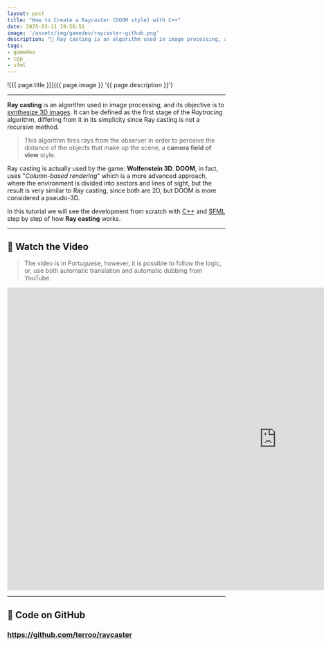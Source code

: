```yaml
---
layout: post
title: "How to Create a Raycaster (DOOM style) with C++"
date: 2025-03-11 19:56:51
image: '/assets/img/gamedev/raycaster-github.png'
description: "🚀 Ray casting is an algorithm used in image processing, and its objective is to synthesize 3D images"
tags:
- gamedev
- cpp
- sfml
---
```


![{{ page.title }}]({{ page.image }} '{{ page.description }}')

---

**Ray casting** is an algorithm used in image processing, and its objective is to <u>synthesize 3D images</u>. It can be defined as the first stage of the *Raytracing* algorithm, differing from it in its simplicity since Ray casting is not a recursive method.

> This algorithm fires rays from the observer in order to perceive the distance of the objects that make up the scene, a **camera field of view** style.

Ray casting is actually used by the game: **Wolfenstein 3D**. **DOOM**, in fact, uses "*Column-based rendering*" which is a more advanced approach, where the environment is divided into sectors and lines of sight, but the result is very similar to Ray casting, since both are 2D, but DOOM is more considered a pseudo-3D.

In this tutorial we will see the development from scratch with [C++](https://terminalroot.com/tags#cpp) and [SFML](https://terminalroot.com/tags#sfml) step by step of how **Ray casting** works.

---

## 🎥 Watch the Video
> The video is in Portuguese, however, it is possible to follow the logic, or, use both automatic translation and automatic dubbing from YouTube.

<iframe width="1243" height="699" src="https://www.youtube.com/embed/2JDzJoEscr0" title="" frameborder="0" allow="accelerometer; autoplay; clipboard-write; encrypted-media; gyroscope; picture-in-picture; web-share" referrerpolicy="strict-origin-when-cross-origin" allowfullscreen></iframe>

---

## 🚀 Code on GitHub
### <https://github.com/terroo/raycaster>



